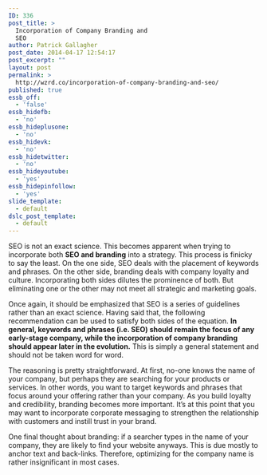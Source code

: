 ```yaml
---
ID: 336
post_title: >
  Incorporation of Company Branding and
  SEO
author: Patrick Gallagher
post_date: 2014-04-17 12:54:17
post_excerpt: ""
layout: post
permalink: >
  http://wzrd.co/incorporation-of-company-branding-and-seo/
published: true
essb_off:
  - 'false'
essb_hidefb:
  - 'no'
essb_hideplusone:
  - 'no'
essb_hidevk:
  - 'no'
essb_hidetwitter:
  - 'no'
essb_hideyoutube:
  - 'yes'
essb_hidepinfollow:
  - 'yes'
slide_template:
  - default
dslc_post_template:
  - default
---
```

SEO is not an exact science. This becomes apparent when trying to incorporate both <strong>SEO and branding</strong> into a strategy. This process is finicky to say the least. On the one side, SEO deals with the placement of keywords and phrases. On the other side, branding deals with company loyalty and culture. Incorporating both sides dilutes the prominence of both. But eliminating one or the other may not meet all strategic and marketing goals.

Once again, it should be emphasized that SEO is a series of guidelines rather than an exact science. Having said that, the following recommendation can be used to satisfy both sides of the equation. <strong>In general, keywords and phrases (i.e. SEO) should remain the focus of any early-stage company, while the incorporation of company branding should appear later in the evolution.</strong> This is simply a general statement and should not be taken word for word.

The reasoning is pretty straightforward. At first, no-one knows the name of your company, but perhaps they are searching for your products or services. In other words, you want to target keywords and phrases that focus around your offering rather than your company. As you build loyalty and credibility, branding becomes more important. It’s at this point that you may want to incorporate corporate messaging to strengthen the relationship with customers and instill trust in your brand.

One final thought about branding: if a searcher types in the name of your company, they are likely to find your website anyways. This is due mostly to anchor text and back-links. Therefore, optimizing for the company name is rather insignificant in most cases.